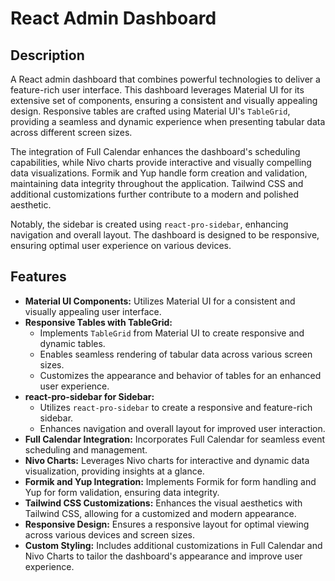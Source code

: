 # React Admin Dashboard

## Description

A React admin dashboard that combines powerful technologies to deliver a feature-rich user interface. This dashboard leverages Material UI for its extensive set of components, ensuring a consistent and visually appealing design. Responsive tables are crafted using Material UI's `TableGrid`, providing a seamless and dynamic experience when presenting tabular data across different screen sizes.

The integration of Full Calendar enhances the dashboard's scheduling capabilities, while Nivo charts provide interactive and visually compelling data visualizations. Formik and Yup handle form creation and validation, maintaining data integrity throughout the application. Tailwind CSS and additional customizations further contribute to a modern and polished aesthetic.

Notably, the sidebar is created using `react-pro-sidebar`, enhancing navigation and overall layout. The dashboard is designed to be responsive, ensuring optimal user experience on various devices.

## Features

* **Material UI Components:** Utilizes Material UI for a consistent and visually appealing user interface.
* **Responsive Tables with TableGrid:**
  * Implements `TableGrid` from Material UI to create responsive and dynamic tables.
  * Enables seamless rendering of tabular data across various screen sizes.
  * Customizes the appearance and behavior of tables for an enhanced user experience.
* **react-pro-sidebar for Sidebar:**
  * Utilizes `react-pro-sidebar` to create a responsive and feature-rich sidebar.
  * Enhances navigation and overall layout for improved user interaction.
* **Full Calendar Integration:** Incorporates Full Calendar for seamless event scheduling and management.
* **Nivo Charts:** Leverages Nivo charts for interactive and dynamic data visualization, providing insights at a glance.
* **Formik and Yup Integration:** Implements Formik for form handling and Yup for form validation, ensuring data integrity.
* **Tailwind CSS Customizations:** Enhances the visual aesthetics with Tailwind CSS, allowing for a customized and modern appearance.
* **Responsive Design:** Ensures a responsive layout for optimal viewing across various devices and screen sizes.
* **Custom Styling:** Includes additional customizations in Full Calendar and Nivo Charts to tailor the dashboard's appearance and improve user experience.
